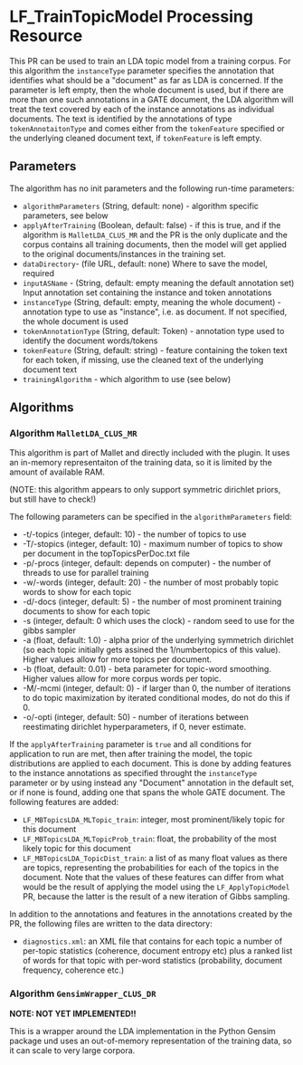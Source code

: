 # LF_TrainTopicModel Processing Resource

This PR can be used to train an LDA topic model from a training corpus. For this algorithm the `instanceType` parameter specifies the annotation that identifies what should be a "document" as far as LDA is concerned. If the parameter is left empty, then the whole document is used, but if there are more than one such annotations in a GATE document, the LDA algorithm will treat the text covered by each of the instance annotations as individual documents. The text is identified by the annotations of type `tokenAnnotaitonType` and comes either from the `tokenFeature`  specified or the underlying cleaned document text, if `tokenFeature` is left empty.

## Parameters

The algorithm has no init parameters and the following run-time parameters:

* `algorithmParameters` (String, default: none) - algorithm specific parameters, see below
* `applyAfterTraining` (Boolean, default: false) - if this is true, and if the algorithm is `MalletLDA_CLUS_MR` and the PR is the only duplicate and the corpus contains all training documents, then the model will get applied to the original documents/instances in the training set.
* `dataDirectory`- (file URL, default: none) Where to save the model, required
* `inputASName` - (String, default: empty meaning the default annotation set) Input annotation set containing the instance and token annotations
* `instanceType` (String, default: empty, meaning the whole document) - annotation type to use as "instance", i.e. as document. If not specified, the whole document is used
* `tokenAnnotationType` (String, default: Token) - annotation type used to identify the document words/tokens
* `tokenFeature` (String, default: string) - feature containing the token text for each token, if missing, use the cleaned text of the underlying document text
* `trainingAlgorithm` - which algorithm to use (see below)

## Algorithms

### Algorithm `MalletLDA_CLUS_MR`

This algorithm is part of Mallet and directly included with the plugin. It uses an
in-memory representaiton of the training data, so it is limited by the amount of
available RAM.

(NOTE: this algorithm appears to only support symmetric dirichlet priors, but still have to check!)

The following parameters can be specified in the `algorithmParameters` field:
* -t/-topics (integer, default: 10) - the number of topics to use
* -T/-stopics (integer, default: 10) - maximum number of topics to show per document in the topTopicsPerDoc.txt file
* -p/-procs (integer, default: depends on computer) - the number of threads to use for parallel training
* -w/-words (integer, default: 20) - the number of most probably topic words to show for each topic
* -d/-docs (integer, default: 5) - the number of most prominent training documents to show for each topic
* -s (integer, default: 0 which uses the clock) - random seed to use for the gibbs sampler
* -a (float, default: 1.0) - alpha prior of the underlying symmetrich dirichlet (so each topic initially gets assined the 1/numbertopics of this value). Higher values allow for more topics per document.
* -b (float, default: 0.01) - beta parameter for topic-word smoothing. Higher values allow for more corpus words per topic.
* -M/-mcmi (integer, default: 0) - if larger than 0, the number of iterations to do topic maximization by iterated conditional modes, do not do this if 0. 
* -o/-opti (integer, default: 50) - number of iterations between reestimating dirichlet hyperparameters, if 0, never estimate.

If the `applyAfterTraining` parameter is `true` and all conditions for application to run are met,
then after training the model, the topic distributions are applied to each document. This is done by
adding features to the instance annotations as specified throught the `instanceType` parameter or
by using instead any "Document" annotation in the default set, or if none is found, adding one that spans
the whole GATE document. The following features are added:
* `LF_MBTopicsLDA_MLTopic_train`: integer, most prominent/likely topic for this document
* `LF_MBTopicsLDA_MLTopicProb_train`: float, the probability of the most likely topic for this document
* `LF_MBTopicsLDA_TopicDist_train`: a list of as many float values as there are topics, representing the probabilities for each of the topics in the document.
Note that the values of these features can differ from what would be the result of
applying the model using the `LF_ApplyTopicModel` PR, because the latter is the result of a new
iteration of Gibbs sampling. 



In addition to the annotations and features in the annotations created by the PR, the following
files are written to the data directory:
* `diagnostics.xml`: an XML file that contains for each topic a number of per-topic statistics (coherence, document entropy etc) plus a ranked list of words for that topic with per-word statistics (probability, document frequency, coherence etc.)



### Algorithm `GensimWrapper_CLUS_DR`

**NOTE: NOT YET IMPLEMENTED!!**

This is a wrapper around the LDA implementation in the Python Gensim package und uses an out-of-memory
representation of the training data, so it can scale to very large corpora.
